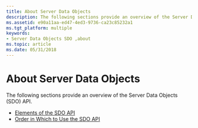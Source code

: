 ```yaml
---
title: About Server Data Objects
description: The following sections provide an overview of the Server Data Objects (SDO) API.
ms.assetid: e90a11aa-ed47-4ed3-9736-ca23c85232a1
ms.tgt_platform: multiple
keywords:
- Server Data Objects SDO ,about
ms.topic: article
ms.date: 05/31/2018
---
```


# About Server Data Objects

The following sections provide an overview of the Server Data Objects (SDO) API.

-   [Elements of the SDO API](https://docs.microsoft.com/windows/desktop/Nps/sdo-elements-of-the-sdo-api)
-   [Order in Which to Use the SDO API](https://docs.microsoft.com/windows/desktop/Nps/sdo-order-in-which-to-use-the-sdo-api)

 

 




